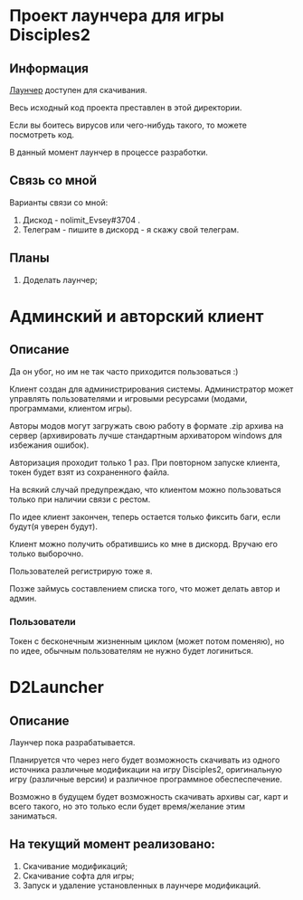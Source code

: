 # Проект лаунчера для игры Disciples2
## Информация

[Лаунчер](https://disciples2launcher.ru/d2client/mod/download?modName=Disciples2-Launcher) доступен для скачивания.

Весь исходный код проекта преставлен в этой директории.

Если вы боитесь вирусов или чего-нибудь такого, то можете посмотреть код.

В данный момент лаунчер в процессе разработки.

## Связь со мной

Варианты связи со мной:
1. Дискод - nolimit_Evsey#3704 .
2. Телеграм - пишите в дискорд - я скажу свой телеграм.

## Планы
1. Доделать лаунчер;

# Админский и авторский клиент

## Описание

Да он убог, но им не так часто приходится пользоваться :)

Клиент создан для администрирования системы. Администратор может управлять пользователями и игровыми ресурсами (модами, программами, клиентом игры).

Авторы модов могут загружать свою работу в формате .zip архива на сервер (архивировать лучше стандартным архиватором windows для избежания ошибок).

Авторизация проходит только 1 раз. При повторном запуске клиента, токен будет взят из сохраненного файла.

На всякий случай предупреждаю, что клиентом можно пользоваться только при наличии связи с рестом.

По идее клиент закончен, теперь остается только фиксить баги, если будут(я уверен будут).

Клиент можно получить обратившись ко мне в дискорд. Вручаю его только выборочно.

Пользователей регистрирую тоже я.

Позже займусь составлением списка того, что может делать автор и админ.

### Пользователи
Токен с бесконечным жизненным циклом (может потом поменяю), но по идее, обычным пользователям не нужно будет логиниться.

# D2Launcher

## Описание
Лаунчер пока разрабатывается.

Планируется что через него будет возможность скачивать из одного источника различные модификации на игру Disciples2, оригинальную игру (различные версии) и различное программное обеспеспечение.

Возможно в будущем будет возможность скачивать архивы саг, карт и всего такого, но это только если будет время/желание этим заниматься.

## На текущий момент реализовано:
1. Скачивание модификаций;
2. Скачивание софта для игры;
2. Запуск и удаление установленных в лаунчере модификаций.
